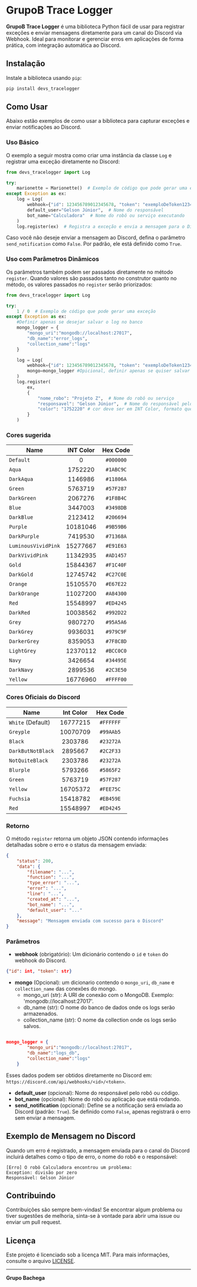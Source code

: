 # GrupoB Trace Logger

**GrupoB Trace Logger** é uma biblioteca Python fácil de usar para registrar exceções e enviar mensagens diretamente para um canal do Discord via Webhook. Ideal para monitorar e gerenciar erros em aplicações de forma prática, com integração automática ao Discord.

## Instalação

Instale a biblioteca usando `pip`:

```bash
pip install devs_tracelogger
```

## Como Usar

Abaixo estão exemplos de como usar a biblioteca para capturar exceções e enviar notificações ao Discord.

### Uso Básico

O exemplo a seguir mostra como criar uma instância da classe `Log` e registrar uma exceção diretamente no Discord:

```python
from devs_tracelogger import Log

try:
    marionette = Marionette()  # Exemplo de código que pode gerar uma exceção
except Exception as ex:
    log = Log(
        webhook={"id": 123456789012345678, "token": "exemploDeToken12345"},
        default_user="Gelson Júnior",  # Nome do responsável
        bot_name="Calculadora"  # Nome do robô ou serviço executando
    )
    log.register(ex)  # Registra a exceção e envia a mensagem para o Discord
```

Caso você não deseje enviar a mensagem ao Discord, defina o parâmetro `send_notification` como `False`. Por padrão, ele está definido como `True`.

### Uso com Parâmetros Dinâmicos

Os parâmetros também podem ser passados diretamente no método `register`. Quando valores são passados tanto no construtor quanto no método, os valores passados no `register` serão priorizados:

```python
from devs_tracelogger import Log

try:
    1 / 0  # Exemplo de código que pode gerar uma exceção
except Exception as ex:
    #Definir apenas se desejar salvar o log no banco
    mongo_logger = {
        "mongo_uri":"mongodb://localhost:27017",
        "db_name":"error_logs",
        "collection_name":"logs"
    }

    log = Log(
        webhook={"id": 123456789012345678, "token": "exemploDeToken12345"},
        mongo=mongo_logger #Opicional, definir apenas se quiser salvar o log no banco
    )
    log.register(
        ex,
        {
            "nome_robo": "Projeto Z",  # Nome do robô ou serviço
            "responsavel": "Gelson Júnior",  # Nome do responsável pelo código
            "color": "1752220" # cor deve ser em INT Color, formato que o discord aceita
        }
    )
```

### Cores sugerida

| Name                | INT Color | Hex Code  |
|---------------------|:---------:|:---------:|
| `Default`           |     0     | `#000000` |
| `Aqua`              |  1752220  | `#1ABC9C` |
| `DarkAqua`          |  1146986  | `#11806A` |
| `Green`             |  5763719  | `#57F287` |
| `DarkGreen`         |  2067276  | `#1F8B4C` |
| `Blue`              |  3447003  | `#3498DB` |
| `DarkBlue`          |  2123412  | `#206694` |
| `Purple`            | 10181046  | `#9B59B6` |
| `DarkPurple`        |  7419530  | `#71368A` |
| `LuminousVividPink` | 15277667  | `#E91E63` |
| `DarkVividPink`     | 11342935  | `#AD1457` |
| `Gold`              | 15844367  | `#F1C40F` |
| `DarkGold`          | 12745742  | `#C27C0E` |
| `Orange`            | 15105570  | `#E67E22` |
| `DarkOrange`        | 11027200  | `#A84300` |
| `Red`               | 15548997  | `#ED4245` |
| `DarkRed`           | 10038562  | `#992D22` |
| `Grey`              |  9807270  | `#95A5A6` |
| `DarkGrey`          |  9936031  | `#979C9F` |
| `DarkerGrey`        |  8359053  | `#7F8C8D` |
| `LightGrey`         | 12370112  | `#BCC0C0` |
| `Navy`              |  3426654  | `#34495E` |
| `DarkNavy`          |  2899536  | `#2C3E50` |
| `Yellow`            | 16776960  | `#FFFF00` |

### Cores Oficiais do Discord

| Name              | Int Color | Hex Code  |
|-------------------|:---------:|:---------:|
| `White` (Default) | 16777215  | `#FFFFFF` |
| `Greyple`         | 10070709  | `#99AAb5` |
| `Black`           |  2303786  | `#23272A` |
| `DarkButNotBlack` |  2895667  | `#2C2F33` |
| `NotQuiteBlack`   |  2303786  | `#23272A` |
| `Blurple`         |  5793266  | `#5865F2` |
| `Green`           |  5763719  | `#57F287` |
| `Yellow`          | 16705372  | `#FEE75C` |
| `Fuchsia`         | 15418782  | `#EB459E` |
| `Red`             | 15548997  | `#ED4245` |

### Retorno

O método `register` retorna um objeto JSON contendo informações detalhadas sobre o erro e o status da mensagem enviada:

```json
{
    "status": 200,
    "data": {
        "filename": "...",
        "function": "...",
        "type_error": "...",
        "error": "...",
        "line": "...",
        "created_at": "...",
        "bot_name": "...",
        "default_user": "..."
    },
    "message": "Mensagem enviada com sucesso para o Discord"
}
```

### Parâmetros

- **webhook** (obrigatório): Um dicionário contendo o `id` e `token` do webhook do Discord.

```json
{"id": int, "token": str}
```
- **mongo** (Opcional): um dicionario contendo o `mongo_uri`, `db_name` e `collection_name` das conexões do mongo.
    - mongo_uri (str): A URI de conexão com o MongoDB. Exemplo: 'mongodb://localhost:27017'.
    - db_name (str): O nome do banco de dados onde os logs serão armazenados.
    - collection_name (str): O nome da collection onde os logs serão salvos.

```json

mongo_logger = {
        "mongo_uri":"mongodb://localhost:27017",
        "db_name":"logs_db",
        "collection_name":"logs"
    }

```    
Esses dados podem ser obtidos diretamente no Discord em: `https://discord.com/api/webhooks/<id>/<token>`.

- **default_user** (opcional): Nome do responsável pelo robô ou código.
- **bot_name** (opcional): Nome do robô ou aplicação que está rodando.
- **send_notification** (opcional): Define se a notificação será enviada ao Discord (padrão: `True`). Se definido como `False`, apenas registrará o erro sem enviar a mensagem.

## Exemplo de Mensagem no Discord

Quando um erro é registrado, a mensagem enviada para o canal do Discord incluirá detalhes como o tipo de erro, o nome do robô e o responsável:

```
[Erro] O robô Calculadora encontrou um problema:
Exception: divisão por zero
Responsável: Gelson Júnior
```

## Contribuindo

Contribuições são sempre bem-vindas! Se encontrar algum problema ou tiver sugestões de melhoria, sinta-se à vontade para abrir uma issue ou enviar um pull request.

## Licença

Este projeto é licenciado sob a licença MIT. Para mais informações, consulte o arquivo [LICENSE](LICENSE).

---

**Grupo Bachega**

